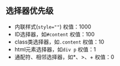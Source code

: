 ## 选择器优先级
* 内联样式(`style=""`)        权值：1000
* ID选择器，如`#content`      权值：100
* class类选择器，如`.content` 权值：10
* html元素选择器，如`div p`   权值：1
* 通配符、相邻选择器，如*、>、+  权值：0